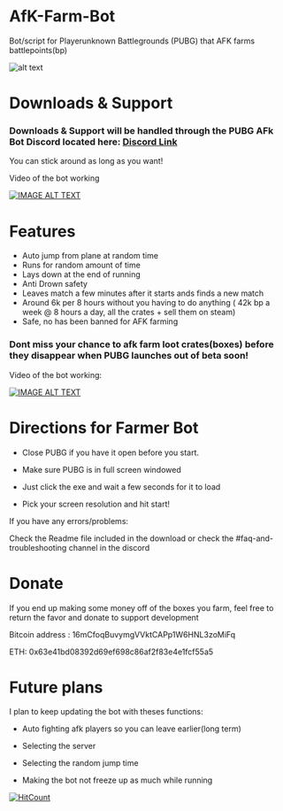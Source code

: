 # AfK-Farm-Bot
Bot/script for Playerunknown Battlegrounds (PUBG) that AFK farms battlepoints(bp)

![alt text](https://i.imgur.com/7gAKF2m.gif "Screenshot")

# Downloads & Support

### Downloads & Support will be handled through the PUBG AFk Bot Discord located here: [Discord Link](https://discord.gg/5CEJVJk)

You can stick around as long as you want!



Video of the bot working

[![IMAGE ALT TEXT](http://img.youtube.com/vi/ypqNNqb01Ng/0.jpg)](http://www.youtube.com/watch?v=ypqNNqb01Ng "Video Title")



# Features
* Auto jump from plane at random time
* Runs for random amount of time
* Lays down at the end of running
* Anti Drown safety
* Leaves match a few minutes after it starts ands finds a new match
* Around 6k per 8 hours without you having to do anything ( 42k bp a week @ 8 hours a day, all the crates + sell them on steam)
* Safe, no has been banned for AFK farming

### Dont miss your chance to afk farm loot crates(boxes) before they disappear when PUBG launches out of beta soon!


Video of the bot working:

[![IMAGE ALT TEXT](http://img.youtube.com/vi/ypqNNqb01Ng/0.jpg)](http://www.youtube.com/watch?v=ypqNNqb01Ng "Video Title")

# Directions for Farmer Bot

* Close PUBG if you have it open before you start.

* Make sure PUBG is in full screen windowed

* Just click the exe and wait a few seconds for it to load 

* Pick your screen resolution and hit start!

If you have any errors/problems:

Check the Readme file included in the download or check the #faq-and-troubleshooting channel in the discord

# Donate

If you end up making some money off of the boxes you farm, feel free to return the favor and donate to support development

Bitcoin address : 16mCfoqBuvymgVVktCAPp1W6HNL3zoMiFq

ETH: 0x63e41bd08392d69ef698c86af2f83e4e1fcf55a5


# Future plans

I plan to keep updating the bot with theses functions:

* Auto fighting afk players so you can leave earlier(long term) 

* Selecting the server

* Selecting the random jump time 

* Making the bot not freeze up as much while running

[![HitCount](http://hits.dwyl.io/{clintoxen}/{PUBG-Afk-FarmBot}.svg)](http://hits.dwyl.io/{clintoxen}/{PUBG-Afk-FarmBot})

